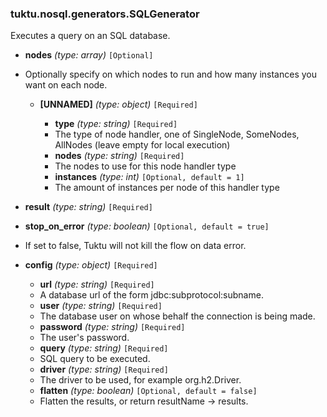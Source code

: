 ### tuktu.nosql.generators.SQLGenerator
Executes a query on an SQL database.

  * **nodes** *(type: array)* `[Optional]`
  - Optionally specify on which nodes to run and how many instances you want on each node.

    * **[UNNAMED]** *(type: object)* `[Required]`

      * **type** *(type: string)* `[Required]`
      - The type of node handler, one of SingleNode, SomeNodes, AllNodes (leave empty for local execution)

      * **nodes** *(type: string)* `[Required]`
      - The nodes to use for this node handler type

      * **instances** *(type: int)* `[Optional, default = 1]`
      - The amount of instances per node of this handler type

  * **result** *(type: string)* `[Required]`

  * **stop_on_error** *(type: boolean)* `[Optional, default = true]`
  - If set to false, Tuktu will not kill the flow on data error.

  * **config** *(type: object)* `[Required]`

    * **url** *(type: string)* `[Required]`
    - A database url of the form jdbc:subprotocol:subname.

    * **user** *(type: string)* `[Required]`
    - The database user on whose behalf the connection is being made.

    * **password** *(type: string)* `[Required]`
    - The user's password.

    * **query** *(type: string)* `[Required]`
    - SQL query to be executed.

    * **driver** *(type: string)* `[Required]`
    - The driver to be used, for example org.h2.Driver.

    * **flatten** *(type: boolean)* `[Optional, default = false]`
    - Flatten the results, or return resultName -> results.

